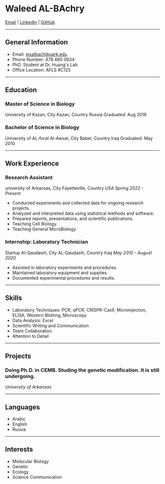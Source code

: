 # Waleed AL-BAchry
[Email](mailto:wsalbach@uark.edu) | [LinkedIn](https://www.linkedin.com/in/waleedalbachry) | [GitHub](https://github.com/waleedalbachry)

---

## General Information 

- Email: wsalbach@uark.edu
- Phone Number: 479 480 0834
- PhD. Student at Dr. Huang's Lab
- Office Location: AFLS #C125

---

## Education

### Master of Science in Biology
University of Kazan, City Kazan, Country Russia 
Graduated: Aug 2018

### Bachelor of Science in Biology
University of AL-forat Al-Awsat, City Babel, Country Iraq
Graduated: May 2010

---
## Work Experience

### Research Assistant  
university of Arkansas, City Fayetteville, Country USA
*Spring 2022 - Present*

- Conducted experiments and collected data for ongoing research projects.
- Analyzed and interpreted data using statistical methods and software.
- Prepared reports, presentations, and scientific publications.
- Teaching Cell Biology.
- Teaching General MicroBiology.

### Internship: Laboratory Technician
Startup Al-Qaudasih, City AL-Qaudasih, Country Iraq
*May 2010 - August 2020*

- Assisted in laboratory experiments and procedures.
- Maintained laboratory equipment and supplies.
- Documented experimental procedures and results.

---

## Skills

- Laboratory Techniques: PCR, qPCR, CRISPR-Cas9, Microinjection, ELISA, Western Blotting, Microscopy
- Data Analysis: Excel
- Scientific Writing and Communication
- Team Collaboration
- Attention to Detail

---
## Projects

### Doing Ph.D. in CEMB. Studing the genetic modification. It is still undergoing. 
*University of Arkansas*

---
## Languages

- Arabic 
- English
- Russia

---

## Interests

- Molecular Biology
- Genetic 
- Ecology
- Science Communication
